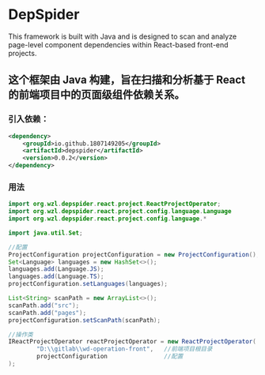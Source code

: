 # DepSpider
This framework is built with Java and is designed to scan and analyze page-level component dependencies within React-based front-end projects.

这个框架由 Java 构建，旨在扫描和分析基于 React 的前端项目中的页面级组件依赖关系。
---

### 引入依赖：

```xml
<dependency>
    <groupId>io.github.1807149205</groupId>
    <artifactId>depspider</artifactId>
    <version>0.0.2</version>
</dependency>
```

### 用法

```java
import org.wzl.depspider.react.project.ReactProjectOperator;
import org.wzl.depspider.react.project.config.language.Language
import org.wzl.depspider.react.project.config.language.*

import java.util.Set;

//配置
ProjectConfiguration projectConfiguration = new ProjectConfiguration();
Set<Language> languages = new HashSet<>();
languages.add(Language.JS);
languages.add(Language.TS);
projectConfiguration.setLanguages(languages);

List<String> scanPath = new ArrayList<>();
scanPath.add("src");
scanPath.add("pages");
projectConfiguration.setScanPath(scanPath);

//操作类
IReactProjectOperator reactProjectOperator = new ReactProjectOperator(
        "D:\\gitlab\\wd-operation-front",   //前端项目根目录
        projectConfiguration                //配置
);


```
